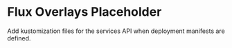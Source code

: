 # Flux Overlays Placeholder

Add kustomization files for the services API when deployment manifests are defined.
